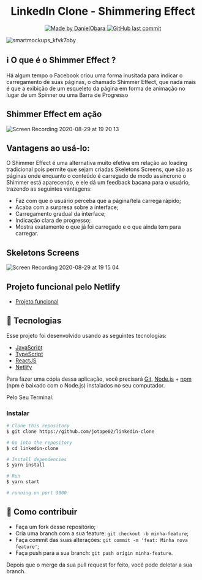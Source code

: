 <h1 align="center">
    LinkedIn Clone - Shimmering Effect 
</h1>
	
<p align="center">
<a href="https://www.linkedin.com/in/jo%C3%A3o-pedro-cordeiro-a2b97319a/">
    <img alt="Made by DanielObara" src="https://img.shields.io/badge/made%20by-JoãoPedroCordeiro-%2304D361">
 </a>

 <a href="https://github.com/jotape02/linkedin-clone/commits/master">
    <img alt="GitHub last commit" src="https://img.shields.io/github/last-commit/jotape02/linkedin-clone">
 </a>
</p>

![smartmockups_kfvk7oby](https://user-images.githubusercontent.com/55864118/95026456-e0550b00-0667-11eb-98aa-4d27c4709777.jpg)

 ## :information_source: O que é o Shimmer Effect ?

Há algum tempo o Facebook criou uma forma inusitada para indicar o carregamento de suas páginas, o chamado Shimmer Effect, que nada mais é que a exibição de um esqueleto da página em forma de animação no lugar de um Spinner ou uma Barra de Progresso

## Shimmer Effect em ação 

![Screen Recording 2020-08-29 at 19 20 13](https://user-images.githubusercontent.com/55864118/95026637-21015400-0669-11eb-8a0d-0d22824caef1.gif)

## Vantagens ao usá-lo: 
O Shimmer Effect é uma alternativa muito efetiva em relação ao loading tradicional pois permite que sejam criadas Skeletons Screens, que são as páginas onde enquanto o conteúdo é carregado de modo assíncrono o Shimmer está aparecendo, e ele dá um feedback bacana para o usuário, trazendo as seguintes vantagens:

- Faz com que o usuário perceba que a página/tela carrega rápido;
- Acaba com a surpresa sobre a interface;
- Carregamento gradual da interface;
- Indicação clara de progresso;
- Mostra exatamente o que já foi carregado e o que ainda tem para carregar.

## Skeletons Screens

![Screen Recording 2020-08-29 at 19 15 04](https://user-images.githubusercontent.com/55864118/95026661-527a1f80-0669-11eb-8a88-1b75799c7dd6.gif)

## Projeto funcional pelo Netlify
- [Projeto funcional](https://mystifying-visvesvaraya-9486b5.netlify.app)


## :rocket: Tecnologias

Esse projeto foi desenvolvido usando as seguintes tecnologias:

- [JavaScript](https://developer.mozilla.org/en-US/docs/Web/JavaScript)
- [TypeScript](https://www.typescriptlang.org)
- [ReactJS](https://reactjs.org)
- [Netlify](https://www.netlify.com)

Para fazer uma cópia dessa aplicação, você precisará [Git](https://git-scm.com), [Node.js](https://nodejs.org/en/) + [npm](https://www.npmjs.com/get-npm) (npm é baixado com o Node.js) instalados no seu computador.

Pelo Seu Terminal: 

### Instalar

```bash
# Clone this repository
$ git clone https://github.com/jotape02/linkedin-clone

# Go into the repository
$ cd linkedin-clone

# Install dependencies
$ yarn install

# Run
$ yarn start

# running on port 3000
```

## 🤔 Como contribuir

- Faça um fork desse repositório;
- Cria uma branch com a sua feature: `git checkout -b minha-feature`;
- Faça commit das suas alterações: `git commit -m 'feat: Minha nova feature'`;
- Faça push para a sua branch: `git push origin minha-feature`.

Depois que o merge da sua pull request for feito, você pode deletar a sua branch.
